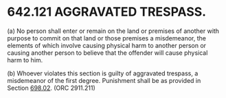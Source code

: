 642.121 AGGRAVATED TRESPASS.
============================

​(a) No person shall enter or remain on the land or premises of another
with purpose to commit on that land or those premises a misdemeanor, the
elements of which involve causing physical harm to another person or
causing another person to believe that the offender will cause physical
harm to him.

​(b) Whoever violates this section is guilty of aggravated trespass, a
misdemeanor of the first degree. Punishment shall be as provided in
Section [698.02](38e2f631.html). (ORC 2911.211)
